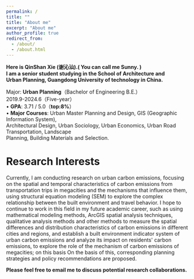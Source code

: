```yaml
---
permalink: /
title: ""
title: "About me"
excerpt: "About me"
author_profile: true
redirect_from: 
  - /about/
  - /about.html
---
```

**Here is QinShan Xie (谢沁汕).( You can call me Sunny. )  
I am a senior student studying in the School of Architecture and    
 Urban Planning, Guangdong University of technology in China.**  
                                    
Major: **Urban Planning**（Bachelor of Engineering B.E.）   
             2019.9-2024.6（Five-year）   
•	**GPA**: 3.71 / 5.0（**top:8%**）   
•	**Major Courses**: Urban Master Planning and Design, GIS (Geographic Information System),  
     Architectural Design, Urban Sociology, Urban Economics, Urban Road Transportation, Landscape  
     Planning, Building Materials and Selection.    


Research Interests
======
Currently, I am conducting research on urban carbon emissions, focusing on the spatial and temporal characteristics of carbon emissions from transportation trips in megacities and the mechanisms that influence them, using structural equation modeling (SEM) to explore the complex relationship between the built environment and travel behavior. I hope to continue to work in this field in my future academic career, such as using mathematical modeling methods, ArcGIS spatial analysis techniques, qualitative analysis methods and other methods to measure the spatial differences and distribution characteristics of carbon emissions in different cities and regions, and establish a built environment indicator system of urban carbon emissions and analyze its impact on residents' carbon emissions, to explore the role of the mechanism of carbon emissions of megacities; on this basis On the basis of this, corresponding planning strategies and policy recommendations are proposed.


**Please feel free to email me to discuss potential research collaborations.**





